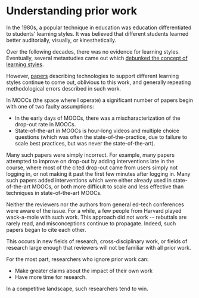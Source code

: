 # Understanding prior work

In the 1980s, a popular technique in education was education
differentiated to students' learning styles. It was believed that
different students learned better auditorially, visually, or
kinesthetically.

Over the following decades, there was no evidence for learning
styles. Eventually, several metastudies came out which [debunked
the concept of learning
styles](https://www.psychologicalscience.org/journals/pspi/PSPI_9_3.pdf).

However,
[papers](https://scholar.google.com/scholar?q=learning+styles+&as_ylo=2013)
describing technologies to support different learning styles continue
to come out, oblivious to this work, and generally repeating
methodological errors described in such work.

In MOOCs (the space where I operate) a significant number of papers
begin with one of two faulty assumptions:
* In the early days of MOOCs, there was a mischaracterization of the
drop-out rate in MOOCs.
* State-of-the-art in MOOCs is hour-long videos and multiple choice
questions (which was often the state-of-the-practice, due to failure
to scale best practices, but was never the state-of-the-art).

Many such papers were simply incorrect. For example, many papers
attempted to improve on drop-out by adding interventions late in the
course, where most of the cited drop-out came from users simply not
logging in, or not making it past the first few minutes after logging
in. Many such papers added interventions which were either already
used in state-of-the-art MOOCs, or both more difficult to scale and
less effective than techniques in state-of-the-art MOOCs.

Neither the reviewers nor the authors from general ed-tech conferences
were aware of the issue. For a while, a few people from Harvard played
wack-a-mole with such work. This approach did not work -- rebuttals
are rarely read, and misconceptions continue to propagate. Indeed,
such papers began to cite each other.

This occurs in new fields of research, cross-disciplinary work, or
fields of research large enough that reviewers will not be familiar
with all prior work.

For the most part, researchers who ignore prior work can:

* Make greater claims about the impact of their own work
* Have more time for research. 

In a competitive landscape, such researchers tend to win. 